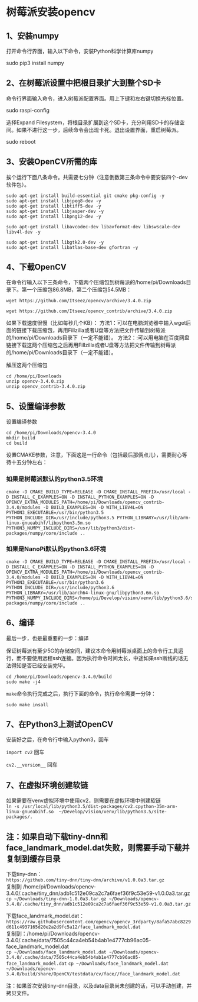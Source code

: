 # 树莓派安装opencv

## 1、安装numpy
打开命令行界面，输入以下命令，安装Python科学计算库numpy

sudo pip3 install numpy

## 2、在树莓派设置中把根目录扩大到整个SD卡
命令行界面输入命令，进入树莓派配置界面。用上下键和左右键切换光标位置。

sudo raspi-config

选择Expand Filesystem，将根目录扩展到这个SD卡，充分利用SD卡的存储空间。如果不进行这一步，后续命令会出现卡死。退出设置界面，重启树莓派。

sudo reboot

## 3、安装OpenCV所需的库
挨个运行下面八条命令。共需要七分钟（注意倒数第三条命令中要安装四个-dev软件包）。

```
sudo apt-get install build-essential git cmake pkg-config -y
sudo apt-get install libjpeg8-dev -y
sudo apt-get install libtiff5-dev -y
sudo apt-get install libjasper-dev -y
sudo apt-get install libpng12-dev -y

sudo apt-get install libavcodec-dev libavformat-dev libswscale-dev libv4l-dev -y

sudo apt-get install libgtk2.0-dev -y
sudo apt-get install libatlas-base-dev gfortran -y
```
## 4、下载OpenCV
在命令行输入以下三条命令，下载两个压缩包到树莓派的/home/pi/Downloads目录下。第一个压缩包86.8MB，第二个压缩包54.5MB：
```
wget https://github.com/Itseez/opencv/archive/3.4.0.zip

wget https://github.com/Itseez/opencv_contrib/archive/3.4.0.zip
```

如果下载速度很慢（比如每秒几个KB）：
方法1：可以在电脑浏览器中输入wget后面的链接下载压缩包，再用Fillzilla或者U盘等方法把文件传输到树莓派的/home/pi/Downloads目录下（一定不能错）。
方法2：:可以用电脑在百度网盘链接下载这两个压缩包之后再用Fillzilla或者U盘等方法把文件传输到树莓派的/home/pi/Downloads目录下（一定不能错）。

解压这两个压缩包
```
cd /home/pi/Downloads
unzip opencv-3.4.0.zip
unzip opencv_contrib-3.4.0.zip
```
## 5、设置编译参数
设置编译参数
```
cd /home/pi/Downloads/opencv-3.4.0
mkdir build
cd build
```

设置CMAKE参数，注意，下面这是一行命令（包括最后那俩点儿），需要耐心等待十五分钟左右：
### 如果是树莓派默认的python3.5环境
```
cmake -D CMAKE_BUILD_TYPE=RELEASE -D CMAKE_INSTALL_PREFIX=/usr/local -D INSTALL_C_EXAMPLES=ON -D INSTALL_PYTHON_EXAMPLES=ON -D OPENCV_EXTRA_MODULES_PATH=/home/pi/Downloads/opencv_contrib-3.4.0/modules -D BUILD_EXAMPLES=ON -D WITH_LIBV4L=ON PYTHON3_EXECUTABLE=/usr/bin/python3.5 PYTHON_INCLUDE_DIR=/usr/include/python3.5 PYTHON_LIBRARY=/usr/lib/arm-linux-gnueabihf/libpython3.5m.so PYTHON3_NUMPY_INCLUDE_DIRS=/usr/lib/python3/dist-packages/numpy/core/include ..
```
### 如果是NanoPi默认的python3.6环境
```
cmake -D CMAKE_BUILD_TYPE=RELEASE -D CMAKE_INSTALL_PREFIX=/usr/local -D INSTALL_C_EXAMPLES=ON -D INSTALL_PYTHON_EXAMPLES=ON -D OPENCV_EXTRA_MODULES_PATH=/home/pi/Downloads/opencv_contrib-3.4.0/modules -D BUILD_EXAMPLES=ON -D WITH_LIBV4L=ON PYTHON3_EXECUTABLE=/usr/bin/python3.6 PYTHON_INCLUDE_DIR=/usr/include/python3.6 PYTHON_LIBRARY=/usr/lib/aarch64-linux-gnu/libpython3.6m.so PYTHON3_NUMPY_INCLUDE_DIRS=/home/pi/Develop/vision/venv/lib/python3.6/site-packages/numpy/core/include ..
```

## 6、编译
最后一步，也是最重要的一步：编译

保证树莓派有至少5G的存储空间，建议本命令用树莓派桌面上的命令行工具运行，而不要使用远程ssh连接。因为执行命令时间太长，中途如果ssh断线的话无法得知是否已经安装完毕。
```
cd /home/pi/Downloads/opencv-3.4.0/build
sudo make -j4
```


```make```命令执行完成之后，执行下面的命令，执行命令需要一分钟：
```
sudo make insall
```
## 7、在Python3上测试OpenCV
安装好之后，在命令行中输入python3，回车

```import cv2```
回车

```cv2.__version__```
回车

## 7、在虚拟环境创建软链
如果需要在venv虚拟环境中使用cv2，则需要在虚拟环境中创建软链  
`ln -s /usr/local/lib/python3.5/dist-packages/cv2.cpython-35m-arm-linux-gnueabihf.so  ~/Develop/vision/venv/lib/python3.5/site-packages/.`




## 注：如果自动下载tiny-dnn和face_landmark_model.dat失败，则需要手动下载并复制到缓存目录
下载tiny-dnn：  
`https://github.com/tiny-dnn/tiny-dnn/archive/v1.0.0a3.tar.gz`  
复制到  /home/pi/Downloads/opencv-3.4.0/.cache/tiny_dnn/adb1c512e09ca2c7a6faef36f9c53e59-v1.0.0a3.tar.gz  
`cp ~/Downloads/tiny-dnn-1.0.0a3.tar.gz ~/Downloads/opencv-3.4.0/.cache/tiny_dnn/adb1c512e09ca2c7a6faef36f9c53e59-v1.0.0a3.tar.gz`  
  
下载face_landmark_model.dat：
`https://raw.githubusercontent.com/opencv/opencv_3rdparty/8afa57abc8229d611c4937165d20e2a2d9fc5a12/face_landmark_model.dat`  
复制到：/home/pi/Downloads/opencv-3.4.0/.cache/data/7505c44ca4eb54b4ab1e4777cb96ac05-face_landmark_model.dat  
`cp ~/Downloads/face_landmark_model.dat ~/Downloads/opencv-3.4.0/.cache/data/7505c44ca4eb54b4ab1e4777cb96ac05-face_landmark_model.dat`
`cp ~/Downloads/face_landmark_model.dat ~/Downloads/opencv-3.4.0/build/share/OpenCV/testdata/cv/face//face_landmark_model.dat
`

注：如果首次安装tiny-dnn目录，以及data目录尚未创建的话，可以手动创建，并拷贝文件。
